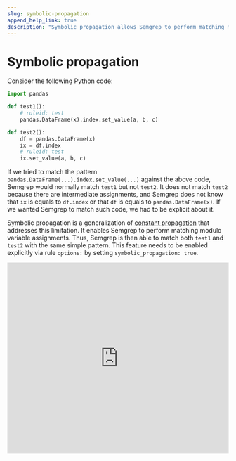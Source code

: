 ```yaml
---
slug: symbolic-propagation
append_help_link: true
description: "Symbolic propagation allows Semgrep to perform matching modulo variable assignments."
---
```


# Symbolic propagation

Consider the following Python code:

```python
import pandas

def test1():
    # ruleid: test
    pandas.DataFrame(x).index.set_value(a, b, c)

def test2():
    df = pandas.DataFrame(x)
    ix = df.index
    # ruleid: test
    ix.set_value(a, b, c)
```

If we tried to match the pattern `pandas.DataFrame(...).index.set_value(...)` against the above code, Semgrep would normally match `test1` but not `test2`. It does not match `test2` because there are intermediate assignments, and Semgrep does not know that `ix` is equals to `df.index` or that `df` is equals to `pandas.DataFrame(x)`. If we wanted Semgrep to match such code, we had to be explicit about it.

Symbolic propagation is a generalization of [constant propagation](../../writing-rules/data-flow/constant-propagation/) that addresses this limitation. It enables Semgrep to perform matching modulo variable assignments. Thus, Semgrep is then able to match both `test1` and `test2` with the same simple pattern. This feature needs to be enabled explicitly via rule `options:` by setting `symbolic_propagation: true`.

<iframe src="https://semgrep.dev/embed/editor?snippet=JeBP" border="0" frameBorder="0" width="100%" height="435"></iframe>
